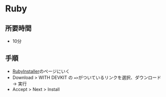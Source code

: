 # Ruby

## 所要時間

- 10分

## 手順

- [RubyInstaller](https://rubyinstaller.org/)のページにいく
- Download > WITH DEVKIT の `=>`がついているリンクを選択、ダウンロード → 実行
- Accept > Next > Install
